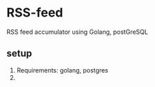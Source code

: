 # RSS-feed
RSS feed accumulator using Golang, postGreSQL 

## setup
1. Requirements: golang, postgres 
2. 